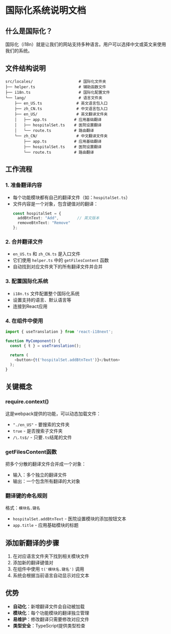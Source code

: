 # 国际化系统说明文档

## 什么是国际化？
国际化（i18n）就是让我们的网站支持多种语言。用户可以选择中文或英文来使用我们的系统。

## 文件结构说明

```
src/locales/                    # 国际化文件夹
├── helper.ts                   # 辅助函数文件
├── i18n.ts                     # 国际化配置文件
└── lang/                       # 语言文件夹
    ├── en_US.ts               # 英文语言包入口
    ├── zh_CN.ts               # 中文语言包入口
    ├── en_US/                 # 英文翻译文件夹
    │   ├── app.ts            # 应用基础翻译
    │   ├── hospitalSet.ts    # 医院设置翻译
    │   └── route.ts          # 路由翻译
    └── zh_CN/                 # 中文翻译文件夹
        ├── app.ts            # 应用基础翻译
        ├── hospitalSet.ts    # 医院设置翻译
        └── route.ts          # 路由翻译
```

## 工作流程

### 1. 准备翻译内容
- 每个功能模块都有自己的翻译文件（如：`hospitalSet.ts`）
- 文件内容是一个对象，包含键值对的翻译：
  ```typescript
  const hospitalSet = {
    addBtnText: "Add",        // 英文版本
    removeBtnText: "Remove"
  };
  ```

### 2. 合并翻译文件
- `en_US.ts` 和 `zh_CN.ts` 是入口文件
- 它们使用 `helper.ts` 中的 `getFilesContent` 函数
- 自动找到对应文件夹下的所有翻译文件并合并

### 3. 配置国际化系统
- `i18n.ts` 文件配置整个国际化系统
- 设置支持的语言、默认语言等
- 连接到React应用

### 4. 在组件中使用
```typescript
import { useTranslation } from 'react-i18next';

function MyComponent() {
  const { t } = useTranslation();
  
  return (
    <button>{t('hospitalSet.addBtnText')}</button>
  );
}
```

## 关键概念

### require.context()
这是webpack提供的功能，可以动态加载文件：
- `"./en_US"` - 要搜索的文件夹
- `true` - 是否搜索子文件夹
- `/\.ts$/` - 只要`.ts`结尾的文件

### getFilesContent函数
把多个分散的翻译文件合并成一个对象：
- 输入：多个独立的翻译文件
- 输出：一个包含所有翻译的大对象

### 翻译键的命名规则
格式：`模块名.键名`
- `hospitalSet.addBtnText` - 医院设置模块的添加按钮文本
- `app.title` - 应用基础模块的标题

## 添加新翻译的步骤

1. 在对应语言文件夹下找到相关模块文件
2. 添加新的翻译键值对
3. 在组件中使用 `t('模块名.键名')` 调用
4. 系统会根据当前语言自动显示对应文本

## 优势
- **自动化**：新增翻译文件会自动被加载
- **模块化**：每个功能模块的翻译独立管理
- **易维护**：修改翻译只需要修改对应文件
- **类型安全**：TypeScript提供类型检查 